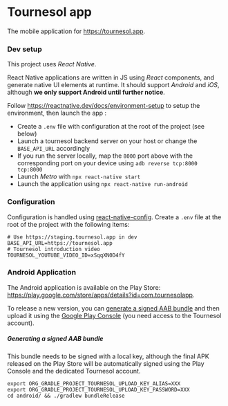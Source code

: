 # Tournesol app

The mobile application for <https://tournesol.app>.

### Dev setup

This project uses *React Native*.

React Native applications are written in JS using *React* components, and generate native UI elements at runtime.
It should support *Android* and *iOS*, although **we only support Android until further notice**.

Follow <https://reactnative.dev/docs/environment-setup> to setup the environment, then launch the app :

* Create a `.env` file with configuration at the root of the project (see below)
* Launch a tournesol backend server on your host or change the `BASE_API_URL` accordingly
* If you run the server locally, map the `8000` port above with the corresponding port on your device using `adb reverse tcp:8000 tcp:8000`
* Launch *Metro* with `npx react-native start`
* Launch the application using `npx react-native run-android`

### Configuration

Configuration is handled using [react-native-config](https://github.com/luggit/react-native-config).
Create a `.env` file at the root of the project with the following items:

    # Use https://staging.tournesol.app in dev
    BASE_API_URL=https://tournesol.app
    # Tournesol introduction video
    TOURNESOL_YOUTUBE_VIDEO_ID=xSqqXN0D4fY

### Android Application

The Android application is available on the Play Store: <https://play.google.com/store/apps/details?id=com.tournesolapp>.

To release a new version, you can [generate a signed AAB bundle](https://reactnative.dev/docs/signed-apk-android#generating-the-release-aab) and then upload it using the [Google Play Console](https://play.google.com/console) (you need access to the Tournesol account).

##### Generating a signed AAB bundle

This bundle needs to be signed with a local key, although the final APK released on the Play Store will be automatically signed using the Play Console and the dedicated Tournesol account.

    export ORG_GRADLE_PROJECT_TOURNESOL_UPLOAD_KEY_ALIAS=XXX
    export ORG_GRADLE_PROJECT_TOURNESOL_UPLOAD_KEY_PASSWORD=XXX
    cd android/ && ./gradlew bundleRelease
